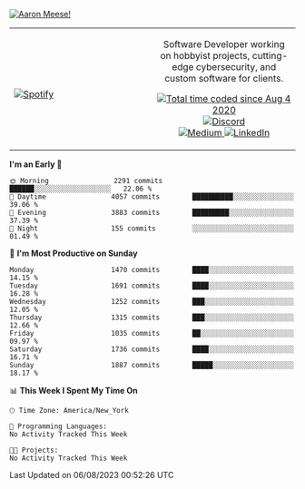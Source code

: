 [![Aaron Meese!](https://user-images.githubusercontent.com/17814535/88975338-a2aabf00-d27f-11ea-963f-8a19608716b4.png)](https://github.com/ajmeese7/readme-ascii "README ASCII")

<!-- Modified from project here: https://github.com/novatorem/novatorem -->
<table width="100%">
  <tr>
  <td width="50%">

&nbsp; <br> [![Spotify](https://ajmeese7.vercel.app/api/spotify)](https://open.spotify.com/user/ajmeese)

  </td>
  <td width="50%">
    <p align="center">
    Software Developer working on hobbyist projects, cutting-edge cybersecurity, and custom software for clients.
    </p>
    <p align="center">
      <a href="https://wakatime.com/@f726891d-3b02-46cd-9b60-e8c59f9e2b14">
        <img src="https://wakatime.com/badge/user/f726891d-3b02-46cd-9b60-e8c59f9e2b14.svg" alt="Total time coded since Aug 4 2020" title="WakaTime" />
      </a>
      <a href="http://link.aaronmeese.com/discord">
        <img src="https://img.shields.io/badge/discord-ajmeese7%234835-369?style=flat-square&logo=discord&logoColor=white&color=purple" alt="Discord" title="Discord">
      </a>
      <br />
      <a href="https://link.aaronmeese.com/medium">
        <img src="https://img.shields.io/badge/medium-ajmeese7-1DB954?style=flat-square&logo=medium&logoColor=white" alt="Medium" title="Medium">
      </a>
      <a href="https://link.aaronmeese.com/linkedin">
        <img src="https://img.shields.io/badge/linkedIn-aaronmeese-1DB954?style=flat-square&logo=linkedin&logoColor=white&color=blue" alt="LinkedIn" title="LinkedIn">
      </a>
    </p>
  </td>

</table>

[//]: <> (The `&nbsp;` is to have Aphelion take up more space)

<!--START_SECTION:waka-->
**I'm an Early 🐤** 

```text
🌞 Morning                2291 commits        ██████░░░░░░░░░░░░░░░░░░░   22.06 % 
🌆 Daytime                4057 commits        ██████████░░░░░░░░░░░░░░░   39.06 % 
🌃 Evening                3883 commits        █████████░░░░░░░░░░░░░░░░   37.39 % 
🌙 Night                  155 commits         ░░░░░░░░░░░░░░░░░░░░░░░░░   01.49 % 
```
📅 **I'm Most Productive on Sunday** 

```text
Monday                   1470 commits        ████░░░░░░░░░░░░░░░░░░░░░   14.15 % 
Tuesday                  1691 commits        ████░░░░░░░░░░░░░░░░░░░░░   16.28 % 
Wednesday                1252 commits        ███░░░░░░░░░░░░░░░░░░░░░░   12.05 % 
Thursday                 1315 commits        ███░░░░░░░░░░░░░░░░░░░░░░   12.66 % 
Friday                   1035 commits        ██░░░░░░░░░░░░░░░░░░░░░░░   09.97 % 
Saturday                 1736 commits        ████░░░░░░░░░░░░░░░░░░░░░   16.71 % 
Sunday                   1887 commits        █████░░░░░░░░░░░░░░░░░░░░   18.17 % 
```


📊 **This Week I Spent My Time On** 

```text
🕑︎ Time Zone: America/New_York

💬 Programming Languages: 
No Activity Tracked This Week

🐱‍💻 Projects: 
No Activity Tracked This Week
```


 Last Updated on 06/08/2023 00:52:26 UTC
<!--END_SECTION:waka-->
